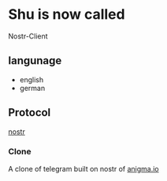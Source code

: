 # Shu is now called
Nostr-Client

## langunage
- english
- german

## Protocol
[nostr](https://github.com/nostr-protocol/nostr) 

### Clone
A clone of telegram built on nostr of [anigma.io](htts://anigma.io)
 
